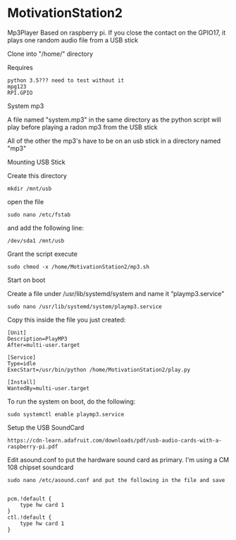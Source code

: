 # MotivationStation2

Mp3Player Based on raspberry pi. If you close the contact on the GPIO17, it plays one random audio file from a USB stick

Clone into "/home/" directory

Requires

    python 3.5??? need to test without it
    mpg123
    RPI.GPIO
  
System mp3

A file named "system.mp3" in the same directory as the python script will play before playing a radon mp3 from the USB stick

All of the other the mp3's have to be on an usb stick in a directory named "mp3"

Mounting USB Stick

Create this directory 

    mkdir /mnt/usb 
open the file 

    sudo nano /etc/fstab 

and add the following line:

    /dev/sda1 /mnt/usb
    
Grant the script execute

    sudo chmod -x /home/MotivationStation2/mp3.sh
  
Start on boot

Create a file under /usr/lib/systemd/system and name it “playmp3.service”

    sudo nano /usr/lib/systemd/system/playmp3.service

Copy this inside the file you just created:

    [Unit]
    Description=PlayMP3
    After=multi-user.target

    [Service]
    Type=idle
    ExecStart=/usr/bin/python /home/MotivationStation2/play.py

    [Install]
    WantedBy=multi-user.target

To run the system on boot, do the following:

    sudo systemctl enable playmp3.service

Setup the USB SoundCard

    https://cdn-learn.adafruit.com/downloads/pdf/usb-audio-cards-with-a-raspberry-pi.pdf
    
    
Edit asound.conf to put the hardware sound card as primary. I'm using a CM 108 chipset soundcard

    sudo nano /etc/asound.conf and put the following in the file and save


    pcm.!default {
        type hw card 1
    }
    ctl.!default {
        type hw card 1
    }
    

